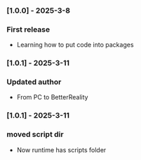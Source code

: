 ﻿### [1.0.0] - 2025-3-8
### First release
- Learning how to put code into packages
### [1.0.1] - 2025-3-11
### Updated author
- From PC to BetterReality
### [1.0.1] - 2025-3-11
### moved script dir
- Now runtime has scripts folder